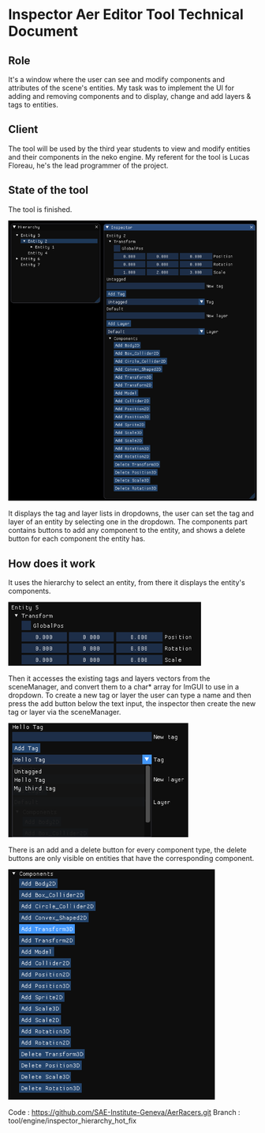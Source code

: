 # Inspector Aer Editor Tool Technical Document

## Role

It's a window where the user can see and modify components and attributes of the scene's entities.
My task was to implement the UI for adding and removing components and to display, change and add layers & tags to entities.

## Client

The tool will be used by the third year students to view and modify entities and their components in the neko engine.
My referent for the tool is Lucas Floreau, he's the lead programmer of the project.

## State of the tool

The tool is finished.

![inspector](/images/Inspector.png)

It displays the tag and layer lists in dropdowns, the user can set the tag and layer of an entity by selecting one in the dropdown.
The components part contains buttons to add any component to the entity, and shows a delete button for each component the entity has.


## How does it work

It uses the hierarchy to select an entity, from there it displays the entity's components.

![transform](/images/Transform.png)

Then it accesses the existing tags and layers vectors from the sceneManager, and convert them to a char* array for ImGUI to use in a dropdown.
To create a new tag or layer the user can type a name and then press the add button below the text input, the inspector then create the new tag or layer via the sceneManager.

![tag](/images/Tag.png)

There is an add and a delete button for every component type, the delete buttons are only visible on entities that have the corresponding component.

![buttons](/images/Buttons.png)


Code : https://github.com/SAE-Institute-Geneva/AerRacers.git 
Branch : tool/engine/inspector_hierarchy_hot_fix

